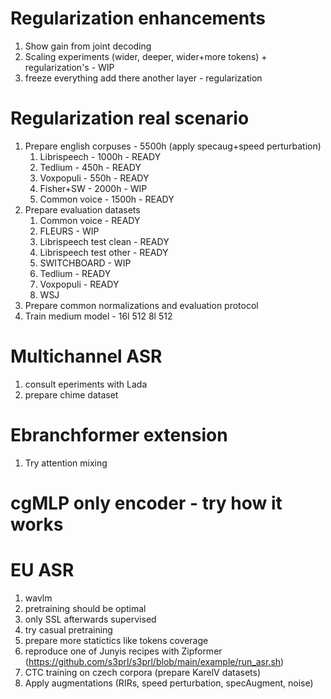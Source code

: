 # Regularization enhancements

1. Show gain from joint decoding
2. Scaling experiments (wider, deeper, wider+more tokens) + regularization's - WIP
3. freeze everything add there another layer - regularization

# Regularization real scenario

1. Prepare english corpuses - 5500h (apply specaug+speed perturbation)
   1. Librispeech - 1000h - READY
   2. Tedlium - 450h - READY
   3. Voxpopuli - 550h - READY
   4. Fisher+SW - 2000h - WIP
   5. Common voice - 1500h - READY
2. Prepare evaluation datasets
   1. Common voice - READY
   2. FLEURS - WIP
   3. Librispeech test clean - READY
   4. Librispeech test other - READY
   5. SWITCHBOARD - WIP
   6. Tedlium - READY
   7. Voxpopuli - READY
   8. WSJ
3. Prepare common normalizations and evaluation protocol
4. Train medium model - 16l 512 8l 512

# Multichannel ASR

1. consult eperiments with Lada
2. prepare chime dataset

# Ebranchformer extension

1. Try attention mixing

# cgMLP only encoder - try how it works

# EU ASR

1. wavlm
2. pretraining should be optimal
3. only SSL afterwards supervised
4. try casual pretraining
5. prepare more statictics like tokens coverage
6. reproduce one of Junyis recipes with Zipformer (https://github.com/s3prl/s3prl/blob/main/example/run_asr.sh)
7. CTC training on czech corpora (prepare KarelV datasets)
8. Apply augmentations (RIRs, speed perturbation, specAugment, noise)
